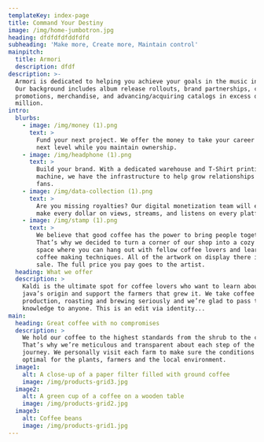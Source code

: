 ```yaml
---
templateKey: index-page
title: Command Your Destiny
image: /img/home-jumbotron.jpg
heading: dfdfdfdfddfdfd
subheading: 'Make more, Create more, Maintain control'
mainpitch:
  title: Armori
  description: dfdf
description: >-
  Armori is dedicated to helping you achieve your goals in the music industry.
  Our background includes album release rollouts, brand partnerships, concert
  promotions, merchandise, and advancing/acquiring catalogs in excess of 1+
  million. 
intro:
  blurbs:
    - image: /img/money (1).png
      text: >
        Fund your next project. We offer the money to take your career to the
        next level while you maintain ownership. 
    - image: /img/headphone (1).png
      text: >
        Build your brand. With a dedicated warehouse and T-Shirt printing
        machine, we have the infrastructure to help grow relationships with your
        fans.
    - image: /img/data-collection (1).png
      text: >
        Are you missing royalties? Our digital monetization team will ensure you
        make every dollar on views, streams, and listens on every platform. 
    - image: /img/stamp (1).png
      text: >
        We believe that good coffee has the power to bring people together.
        That’s why we decided to turn a corner of our shop into a cozy meeting
        space where you can hang out with fellow coffee lovers and learn about
        coffee making techniques. All of the artwork on display there is for
        sale. The full price you pay goes to the artist.
  heading: What we offer
  description: >
    Kaldi is the ultimate spot for coffee lovers who want to learn about their
    java’s origin and support the farmers that grew it. We take coffee
    production, roasting and brewing seriously and we’re glad to pass that
    knowledge to anyone. This is an edit via identity...
main:
  heading: Great coffee with no compromises
  description: >
    We hold our coffee to the highest standards from the shrub to the cup.
    That’s why we’re meticulous and transparent about each step of the coffee’s
    journey. We personally visit each farm to make sure the conditions are
    optimal for the plants, farmers and the local environment.
  image1:
    alt: A close-up of a paper filter filled with ground coffee
    image: /img/products-grid3.jpg
  image2:
    alt: A green cup of a coffee on a wooden table
    image: /img/products-grid2.jpg
  image3:
    alt: Coffee beans
    image: /img/products-grid1.jpg
---
```


